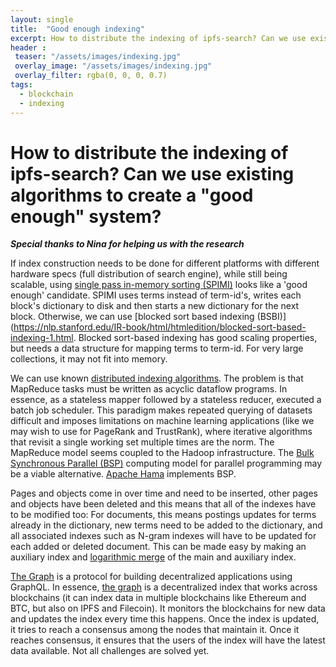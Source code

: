 ```yaml
---
layout: single
title:  "Good enough indexing"
excerpt: How to distribute the indexing of ipfs-search? Can we use existing algorithms to create a "good enough" system? 
header :
 teaser: "/assets/images/indexing.jpg"
 overlay_image: "/assets/images/indexing.jpg"
 overlay_filter: rgba(0, 0, 0, 0.7)
tags:
  - blockchain
  - indexing
---
```


# How to distribute the indexing of ipfs-search? Can we use existing algorithms to create a "good enough" system? 

***Special thanks to Nina for helping us with the research***


 If index construction needs to be done for different platforms with different hardware specs (full distribution of search engine), while still being scalable, using [single pass in-memory sorting (SPIMI)](https://nlp.stanford.edu/IR-book/html/htmledition/single-pass-in-memory-indexing-1.html#:~:text=A%20more%20scalable%20alternative%20is,is%20enough%20disk%20space%20available.) looks like a 'good enough' candidate. SPIMI uses terms instead of term-id's, writes each block's dictionary to disk and then starts a new dictionary for the next block. Otherwise, we can use [blocked sort based indexing (BSBI)](https://nlp.stanford.edu/IR-book/html/htmledition/blocked-sort-based-indexing-1.html. Blocked sort-based indexing has good scaling properties, but needs a data structure for mapping terms to term-id. For very large collections, it may not fit into memory.
    
 We can use known [distributed indexing algorithms](https://nlp.stanford.edu/IR-book/html/htmledition/distributed-indexing-1.html). The problem is that MapReduce tasks must be written as acyclic dataflow programs. In essence, as a stateless mapper followed by a stateless reducer,   executed a batch job scheduler. This paradigm makes repeated querying of datasets difficult and imposes limitations on machine learning applications (like we may wish to use for PageRank and TrustRank), where iterative algorithms that revisit a single working set multiple times are the norm. The MapReduce model seems coupled to the Hadoop infrastructure. The [Bulk Synchronous Parallel (BSP)](http://www.bsp-worldwide.org/ "http://www.bsp-worldwide.org/") computing model for parallel programming may be a viable alternative. [Apache Hama](https://hama.apache.org/ "https://hama.apache.org/") implements BSP.
    
 Pages and objects come in over time and need to be inserted, other pages and objects have been deleted and this means that all of the indexes have to be modified too: For documents, this means postings updates for terms already in the dictionary, new terms need to be added to the dictionary, and all associated indexes such as N-gram indexes will have to be updated for each added or deleted document. This can be made easy by making an auxiliary index and [logarithmic merge](https://niverel.tymyrddin.space/en/play/algos/dynindex#logarithmic-merge "en:play:algos:dynindex") of the main and auxiliary index.
 
    
 [The Graph](https://medium.com/graphprotocol "https://medium.com/graphprotocol") is a protocol for building decentralized applications using GraphQL. In essence, [the graph](https://thegraph.com/ "https://thegraph.com/") is a decentralized index that works across blockchains (it can index data in multiple blockchains like Ethereum and BTC, but also on IPFS and Filecoin). It monitors the blockchains for new data and updates the index every time this happens. Once the index is updated, it tries to reach a consensus among the nodes that maintain it. Once it reaches consensus, it ensures that the users of the index will have the latest data available. Not all challenges are solved yet. 
